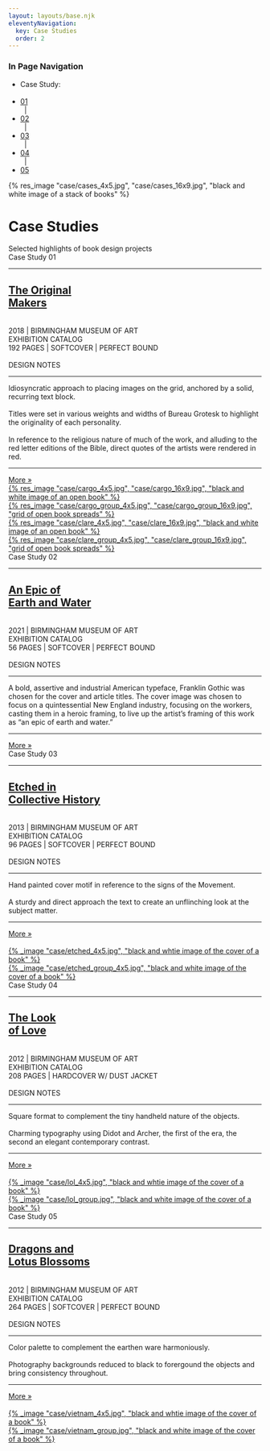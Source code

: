 ```yaml
---
layout: layouts/base.njk
eleventyNavigation:
  key: Case Studies
  order: 2
---
```


<div class="breadcrumb">
  <h3 class="visually-hidden">In Page Navigation</h3>
  <ul class="nav">
    <li class="nav-item">Case Study: </li>&nbsp;
    <li class="nav-item"><a href="#cargo">01</a></li>&nbsp;&nbsp;| 
    <li class="nav-item"><a href="#clare">02</a></li>&nbsp;&nbsp;| 
    <li class="nav-item"><a href="#etched">03</a></li>&nbsp;&nbsp;| 
    <li class="nav-item"><a href="#lol">04</a></li>&nbsp;&nbsp;| 
    <li class="nav-item"><a href="#vietnam">05</a></li>
  </div>
</div>
<div class="container">
  <div class="full-width">{% res_image "case/cases_4x5.jpg", "case/cases_16x9.jpg", "black and white image of a stack of books" %}</div>
  <div class="row"><div class="spacer"></div></div>
  <div class="row"> 
    <div class="col-1 col-1-md col-1-lg"></div>
    <div class="col-3 col-3-md col-3-lg">
      <div class="spacer"></div>
      <h1>Case Studies</h1>
    </div>
    <div class="col-8 col-8-md col-8-lg">
      <div class="spacer-sm"></div>
      <figcaption>Selected highlights of book design projects</figcaption>
      <div class="spacer-sm"></div>
    </div>
  </div>
  <div class="row">
    <div class="col-1 col-1-md col-1-lg"></div>
    <div class="col-3 col-3-md col-3-lg" id="cargo">
      <figcaption>Case Study 01</figcaption>
      <hr>
      <h2><special><a href=/case_studies/01>The Original</br>Makers</a></special></h2>
      </br>
      <figcaption>2018 | BIRMINGHAM MUSEUM OF ART</br>EXHIBITION CATALOG</br>192 PAGES | SOFTCOVER | PERFECT BOUND</figcaption>
      </br>
      <figcaption>DESIGN NOTES</figcaption> 
      <hr>
      <figcaption>Idiosyncratic approach to placing images on the grid, anchored by a solid, recurring text block.</br></br>
        Titles were set in various weights and widths of Bureau Grotesk to highlight the originality of each personality.</br></br>
        In reference to the religious nature of much of the work, and alluding to the red letter editions of the Bible, direct quotes of the artists were rendered in red.</figcaption>
      <hr>
      <figcaption><a href=/case_studies/01>More »</a></figcaption>
    </div>
    <div class="col-8 col-8-md col-8-lg">
      <a href=/case_studies/01>{% res_image "case/cargo_4x5.jpg", "case/cargo_16x9.jpg", "black and white image of an open book" %}</a></br>
      <a href=/case_studies/01>{% res_image "case/cargo_group_4x5.jpg", "case/cargo_group_16x9.jpg", "grid of open book spreads" %}</a>
    </div>
  </div>
  <div class="row"><div class="spacer-sm"></div></div>
  <div class="row">
    <div class="col-8 col-8-md col-8-lg">
      <a href=/case_studies/02>{% res_image "case/clare_4x5.jpg", "case/clare_16x9.jpg", "black and white image of an open book" %}</a></br>
      <a href=/case_studies/02>{% res_image "case/clare_group_4x5.jpg", "case/clare_group_16x9.jpg", "grid of open book spreads" %}</a>
    </div>
    <div class="col-3 col-3-md col-3-lg" id="clare">
      <figcaption>Case Study 02</figcaption>
      <hr>
      <h2><special><a href=/case_studies/02>An Epic of</br>Earth and Water</a></special></h2>
      </br>
      <figcaption>2021 | BIRMINGHAM MUSEUM OF ART</br>EXHIBITION CATALOG</br>56 PAGES | SOFTCOVER | PERFECT BOUND</figcaption>
      </br>
      <figcaption>DESIGN NOTES</figcaption> 
      <hr>
      <figcaption>A bold, assertive and industrial American typeface, Franklin Gothic was chosen for the cover and article titles. The cover image was chosen to focus on a quintessential New England industry, focusing on the workers, casting them in a heroic framing, to live up the artist’s framing of this work as “an epic of earth and water.”
        </figcaption>
      <hr>
      <figcaption><a href=/case_studies/02>More »</a></figcaption>
    </div>
  </div>
  <div class="row"><div class="spacer-sm"></div></div>
  <div class="row">
  <div class="col-5 col-5-md col-5-lg">
    <figcaption id="etched">Case Study 03</figcaption>
    <hr>
    <h2><special><a href=/case_studies/03>Etched in</br>Collective History</a></special></h2>
    </br>
    <figcaption>2013 | BIRMINGHAM MUSEUM OF ART</br>EXHIBITION CATALOG</br>96 PAGES | SOFTCOVER | PERFECT BOUND</figcaption>
    </br>
    <figcaption>DESIGN NOTES</figcaption> 
    <hr>
    <figcaption>Hand painted cover motif in reference to the signs of the Movement.</br></br>A sturdy and direct approach the text to create an unflinching look at the subject matter.</figcaption>
    <hr>
    <figcaption><a href=/case_studies/03>More »</a></figcaption></br>
      <a href=/case_studies/03>{% _image "case/etched_4x5.jpg", "black and whtie image of the cover of a book" %}</a></br>
      <a href=/case_studies/03>{% _image "case/etched_group_4x5.jpg", "black and white image of the cover of a book" %}</a>
    </div>
    <div class="col-1 col-1-md col-1-lg"></div>
    <div class="col-3 col-3-md col-3-lg">
    <div class="spacer-lg"></div>
      <figcaption id="lol">Case Study 04</figcaption>
      <hr>
      <h2><special><a href=/case_studies/04>The Look</br>of Love</a></special></h2>
      </br>
      <figcaption>2012 | BIRMINGHAM MUSEUM OF ART</br>EXHIBITION CATALOG</br>208 PAGES | HARDCOVER W/ DUST JACKET</figcaption>
      </br>
      <figcaption>DESIGN NOTES</figcaption> 
      <hr>
      <figcaption>Square format to complement the tiny handheld nature of the objects. </br></br>Charming typography using Didot and Archer, the first of the era, the second an elegant contemporary contrast.</figcaption>
      <hr>
      <figcaption><a href=/case_studies/04>More »</a></figcaption></br>
        <a href=/case_studies/04>{% _image "case/lol_4x5.jpg", "black and whtie image of the cover of a book" %}</a></br>
        <a href=/case_studies/04>{% _image "case/lol_group.jpg", "black and white image of the cover of a book" %}</a>
    </div>
    <div class="col-3 col-3-md col-3-lg">
      <div class="spacer-lg"></div>
      <figcaption id="vietnam">Case Study 05</figcaption>
      <hr>
      <h2><special><a href=/case_studies/05>Dragons and</br>Lotus Blossoms</a></special></h2>
      </br>
      <figcaption>2012 | BIRMINGHAM MUSEUM OF ART</br>EXHIBITION CATALOG</br>264 PAGES | SOFTCOVER | PERFECT BOUND</figcaption>
      </br>
      <figcaption>DESIGN NOTES</figcaption> 
      <hr>
      <figcaption>Color palette to complement the earthen ware harmoniously.</br></br>Photography backgrounds reduced to black to forergound the objects and bring consistency throughout.</figcaption>
      <hr>
      <figcaption><a href=/case_studies/05>More »</a></figcaption></br>
        <a href=/case_studies/05>{% _image "case/vietnam_4x5.jpg", "black and whtie image of the cover of a book" %}</a></br>
        <a href=/case_studies/05>{% _image "case/vietnam_group.jpg", "black and white image of the cover of a book" %}</a>
</div>